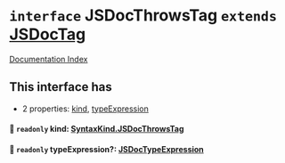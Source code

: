# `interface` JSDocThrowsTag `extends` [JSDocTag](../interface.JSDocTag/README.md)

[Documentation Index](../README.md)

## This interface has

- 2 properties:
[kind](#-readonly-kind-syntaxkindjsdocthrowstag),
[typeExpression](#-readonly-typeexpression-jsdoctypeexpression)


#### 📄 `readonly` kind: [SyntaxKind.JSDocThrowsTag](../enum.SyntaxKind/README.md#jsdocthrowstag--349)



#### 📄 `readonly` typeExpression?: [JSDocTypeExpression](../interface.JSDocTypeExpression/README.md)



